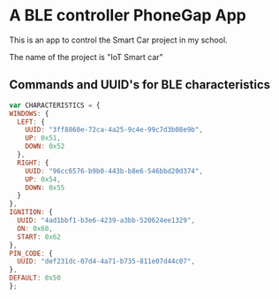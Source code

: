 # A BLE controller PhoneGap App
   <p>This is an app to control the Smart Car project in my school.</p>
   <p>The name of the project is "IoT Smart car"</p>
    
 ## Commands and UUID's for BLE characteristics
  ```javascript
  var CHARACTERISTICS = {
  WINDOWS: {
    LEFT: {
      UUID: "3ff8860e-72ca-4a25-9c4e-99c7d3b08e9b",
      UP: 0x51,
      DOWN: 0x52
    },
    RIGHT: {
      UUID: "96cc6576-b9b0-443b-b8e6-546bbd20d374",
      UP: 0x54,
      DOWN: 0x55
    }
  },
  IGNITION: {
    UUID: "4ad1bbf1-b3e6-4239-a3bb-520624ee1329",
    ON: 0x60,
    START: 0x62
  },
  PIN_CODE: {
    UUID: "def231dc-07d4-4a71-b735-811e07d44c07",
  },
  DEFAULT: 0x50
};
  ```



